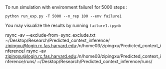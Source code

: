 To run simulation with environment failure1 for 5000 steps :
```
python run_exp.py -T 5000 --n_rep 100 --env failure1
```

You may visualize the results by running `failure1.ipynb`

rsync -av --exclude-from=sync_exclude.txt ~/Desktop/Research/Predicted_context_inference/ zipingxu@login.rc.fas.harvard.edu:/n/home03/zipingxu/Predicted_context_inference/
rsync -av zipingxu@login.rc.fas.harvard.edu:/n/home03/zipingxu/Predicted_context_inference/runs/ ~/Desktop/Research/Predicted_context_inference/runs/


